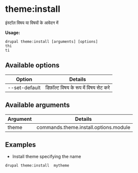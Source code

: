 # theme:install
इंस्टॉल विषय या विषयों के आवेदन में

**Usage:**
```
drupal theme:install [arguments] [options]
thi
ti
```

## Available options
Option | Details
-------|-------------
--set-default | डिफ़ॉल्ट विषय के रूप में विषय सेट करे

## Available arguments
Argument | Details
---------|-------------
theme | commands.theme.install.options.module

## Examples
* Install theme specifying the name
```
drupal theme:install  mytheme
```

